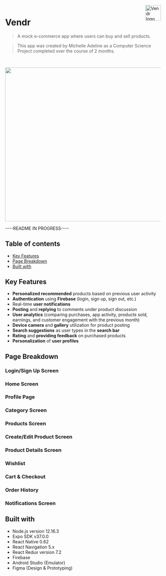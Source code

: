 <a>
  <image src="https://firebasestorage.googleapis.com/v0/b/vendr-6265c.appspot.com/o/images%2Flogo_word.png?alt=media&token=2681769f-282b-4834-b1ad-b8c555a1af55" title="Vendr" align="right" height="50" alt="Vendr logo"/>
</a>

Vendr
=====
>A mock e-commerce app where users can buy and sell products.

>This app was created by Michelle Adeline as a Computer Science Project completed over the course of 2 months.
<br />
<p align="center">
  <img src="./assets/Compilation.gif" width="700" height="497.78" />
</p>
  

----README IN PROGRESS----

## Table of contents
* [Key Features](#key-features)
* [Page Breakdown](#page-breakdown)
* [Built with](#built-with)

## Key Features

* **Personalized recommended** products based on previous user activity
* **Authentication** using **Firebase** (login, sign up, sign out, etc.)
* Real-time **user notifications**
* **Posting** and **replying** to comments under product discussion
* **User analytics** (comparing purchases, app activity, products sold, earnings, and customer engagement with the previous month)
* **Device camera** and **gallery** utilization for product posting
* **Search suggestions** as user types in the **search bar**
* **Rating** and **providing feedback** on purchased products
* **Personalization** of **user profiles**

## Page Breakdown

### Login/Sign Up Screen

### Home Screen


### Profile Page


### Category Screen


### Products Screen


### Create/Edit Product Screen


### Product Details Screen


### Wishlist


### Cart & Checkout


### Order History


### Notifications Screen


## Built with
* Node.js version 12.16.3
* Expo SDK v37.0.0
* React Native 0.62
* React Navigation 5.x
* React Redux version 7.2
* Firebase
* Android Studio (Emulator)
* Figma (Design & Prototyping)

